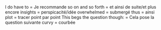 I do have to = Je recommande
so on and so forth = et ainsi de suite/et plus encore
insights = perspicacité/idée
overwhelmed = submergé
thus = ainsi
plot = tracer point par point
This begs the question though: = Cela pose la question suivante
curvy = courbée
